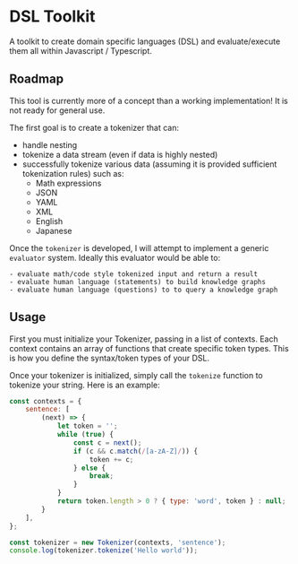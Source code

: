 # DSL Toolkit

A toolkit to create domain specific languages (DSL) and evaluate/execute them all within Javascript / Typescript.

## Roadmap

This tool is currently more of a concept than a working implementation! It is not ready for general use.

The first goal is to create a tokenizer that can:

- handle nesting
- tokenize a data stream (even if data is highly nested)
- successfully tokenize various data (assuming it is provided sufficient tokenization rules) such as:
    - Math expressions
    - JSON
    - YAML
    - XML
    - English
    - Japanese

Once the `tokenizer` is developed, I will attempt to implement a generic `evaluator` system. Ideally this
evaluator would be able to:

    - evaluate math/code style tokenized input and return a result
    - evaluate human language (statements) to build knowledge graphs
    - evaluate human language (questions) to to query a knowledge graph

## Usage

First you must initialize your Tokenizer, passing in a list of contexts. Each context contains an array of
functions that create specific token types. This is how you define the syntax/token types of your DSL.

Once your tokenizer is initialized, simply call the `tokenize` function to tokenize your string. Here is an
example:

```js
const contexts = {
    sentence: [
        (next) => {
            let token = '';
            while (true) {
                const c = next();
                if (c && c.match(/[a-zA-Z]/)) {
                    token += c;
                } else {
                    break;
                }
            }
            return token.length > 0 ? { type: 'word', token } : null;
        }
    ],
};

const tokenizer = new Tokenizer(contexts, 'sentence');
console.log(tokenizer.tokenize('Hello world'));
```

